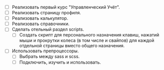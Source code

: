 - [ ] Реализовать первый курс "Управленческий Учёт".
- [ ] Реализовать страницу профиля.
- [ ] Реализовать калькулятор.
- [ ] Реализовать справочники.
- [ ] Сделать отельный раздел scripts.
    - [ ] Создать скрипт для персонального назначения клавиш, нажатий мыши и прокрутки колеса (в том числе и свайпов) для каждой отдельной страницы вместо общего назначения.
- [ ] Использовать препроцессоры.
    - [ ] Выбрать между sass и scss.
    - [ ] Подключить, изучить и использовать.